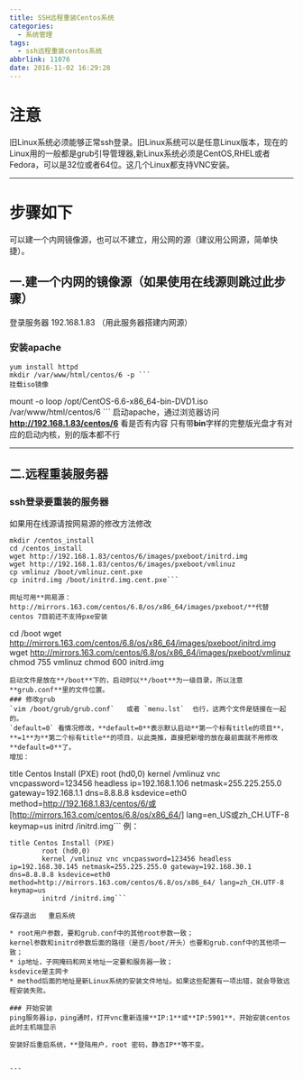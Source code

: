 ```yaml
---
title: SSH远程重装Centos系统
categories:
  - 系统管理
tags:
  - ssh远程重装centos系统
abbrlink: 11076
date: 2016-11-02 16:29:28
---
```


# 注意
旧Linux系统必须能够正常ssh登录。旧Linux系统可以是任意Linux版本，现在的Linux用的一般都是grub引导管理器,新Linux系统必须是CentOS,RHEL或者Fedora，可以是32位或者64位。这几个Linux都支持VNC安装。

---
# 步骤如下 
可以建一个内网镜像源，也可以不建立，用公网的源（建议用公网源，简单快捷）。
## 一.建一个内网的镜像源（如果使用在线源则跳过此步骤）
登录服务器 192.168.1.83 （用此服务器搭建内网源）
### 安装apache 
```
yum install httpd 
mkdir /var/www/html/centos/6 -p ```
挂载iso镜像 
```
mount -o loop /opt/CentOS-6.6-x86_64-bin-DVD1.iso /var/www/html/centos/6 ```
启动apache，通过浏览器访问**http://192.168.1.83/centos/6** 看是否有内容
只有带**bin**字样的完整版光盘才有对应的启动内核，别的版本都不行

---
## 二.远程重装服务器 
### ssh登录要重装的服务器 
如果用在线源请按网易源的修改方法修改

```
mkdir /centos_install 
cd /centos_install 
wget http://192.168.1.83/centos/6/images/pxeboot/initrd.img 
wget http://192.168.1.83/centos/6/images/pxeboot/vmlinuz 
cp vmlinuz /boot/vmlinuz.cent.pxe 
cp initrd.img /boot/initrd.img.cent.pxe```

网址可用**网易源：http://mirrors.163.com/centos/6.8/os/x86_64/images/pxeboot/**代替       
centos 7目前还不支持pxe安装
```
cd /boot
wget http://mirrors.163.com/centos/6.8/os/x86_64/images/pxeboot/initrd.img
wget http://mirrors.163.com/centos/6.8/os/x86_64/images/pxeboot/vmlinuz
chmod 755 vmlinuz
chmod 600 initrd.img
```
启动文件是放在**/boot**下的，启动时以**/boot**为一级目录，所以注意**grub.conf**里的文件位置。
### 修改grub 
`vim /boot/grub/grub.conf`   或者 `menu.lst`  也行，这两个文件是链接在一起的。
`default=0` 看情况修改，**default=0**表示默认启动**第一个标有title的项目**，**=1**为**第二个标有title**的项目，以此类推，直接把新增的放在最前面就不用修改**default=0**了。
增加：
```
title Centos Install (PXE) 
root (hd0,0) 
kernel /vmlinuz vnc vncpassword=123456 headless ip=192.168.1.106 netmask=255.225.255.0 gateway=192.168.1.1 dns=8.8.8.8 ksdevice=eth0 method=http://192.168.1.83/centos/6/或[http://mirrors.163.com/centos/6.8/os/x86_64/] lang=en_US或zh_CH.UTF-8 keymap=us 
initrd /initrd.img```
例：
```
title Centos Install (PXE) 
        root (hd0,0)
        kernel /vmlinuz vnc vncpassword=123456 headless ip=192.168.30.145 netmask=255.225.255.0 gateway=192.168.30.1 dns=8.8.8.8 ksdevice=eth0 method=http://mirrors.163.com/centos/6.8/os/x86_64/ lang=zh_CH.UTF-8 keymap=us
        initrd /initrd.img```
                  
保存退出   重启系统

* root用户参数，要和grub.conf中的其他root参数一致；
kernel参数和initrd参数后面的路径（是否/boot/开头）也要和grub.conf中的其他项一致；
* ip地址，子网掩码和网关地址一定要和服务器一致；
ksdevice是主网卡
* method后面的地址是新Linux系统的安装文件地址。如果这些配置有一项出错，就会导致远程安装失败。

### 开始安装 
ping服务器ip，ping通时，打开vnc重新连接**IP:1**或**IP:5901**，开始安装centos
此时主机端显示

安装好后重启系统，**登陆用户，root 密码，静态IP**等不变。


---